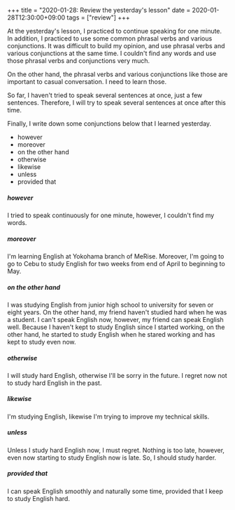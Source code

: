 +++
title =  "2020-01-28: Review the yesterday's lesson"
date = 2020-01-28T12:30:00+09:00
tags = ["review"]
+++

At the yesterday's lesson, I practiced to continue speaking for one minute. 
In addition, I practiced to use some common phrasal verbs and various conjunctions.
It was difficult to build my opinion,
and use phrasal verbs and various conjunctions at the same time.
I couldn't find any words and use those phrasal verbs and conjunctions very much.

On the other hand, the phrasal verbs and various conjunctions like those are important to
casual conversation. I need to learn those.

So far, I haven't tried to speak several sentences at once, just a few sentences.
Therefore, I will try to speak several sentences at once after this time.

Finally, I write down some conjunctions below that I learned yesterday. 
* however
* moreover
* on the other hand
* otherwise
* likewise
* unless
* provided that

##### however
I tried to speak continuously for one minute, however, I couldn't find my words.

##### moreover
I'm learning English at Yokohama branch of MeRise.
Moreover, I'm going to go to Cebu to study English for two weeks
from end of April to beginning to May.

##### on the other hand
I was studying English from junior high school to university for seven or eight years.
On the other hand, my friend haven't studied hard when he was a student.
I can't speak English now, however, my friend can speak English well.
Because I haven't kept to study English since I started working,
on the other hand, he started to study English when he stared working
and has kept to study even now.

##### otherwise
I will study hard English, otherwise I'll be sorry in the future.
I regret now not to study hard English in the past.

##### likewise
I'm studying English, likewise I'm trying to improve my technical skills.

##### unless
Unless I study hard English now, I must regret.
Nothing is too late, however, even now starting to study English now is late.
So, I should study harder.

##### provided that
I can speak English smoothly and naturally some time,
provided that I keep to study English hard.
